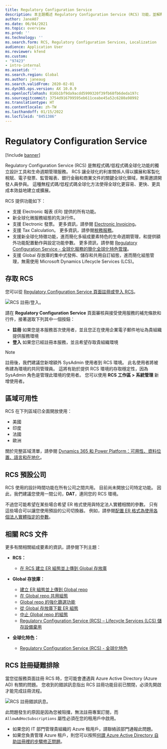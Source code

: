 ```yaml
---
title: Regulatory Configuration Service
description: 本主題概述 Regulatory Configuration Service (RCS) 功能，並解釋如何存取服務。
author: JaneA07
ms.date: 06/04/2021
ms.topic: overview
ms.prod: ''
ms.technology: ''
ms.search.form: RCS, Regulatory Configuration Services, Localization
audience: Application User
ms.reviewer: kfend
ms.custom:
- "97423"
- intro-internal
ms.assetid: ''
ms.search.region: Global
ms.author: janeaug
ms.search.validFrom: 2020-02-01
ms.dyn365.ops.version: AX 10.0.9
ms.openlocfilehash: 816b1bf9da9acdd5999320f39fb68fb6deda197c
ms.sourcegitcommit: 3754d916799595eb611ceabe45a52c6280a98992
ms.translationtype: HT
ms.contentlocale: zh-TW
ms.lasthandoff: 01/15/2022
ms.locfileid: "8451386"
---
```

# <a name="regulatory-configuration-service"></a>Regulatory Configuration Service

[!include [banner](../includes/banner.md)]

Regulatory Configuration Service (RCS) 是無程式碼/低程式碼全球化功能的獨立設計工具和生命週期管理服務。 RCS 讓全球化的利害關係人得以擴展和客製化稅賦、電子發票、監管報表、銀行金融和商業文件的關鍵全球化領域，無需邀請開發人員參與。 這種無程式碼/低程式碼全球化方法使得全球化更容易、更快、更具成本效益地建立或擴展。

RCS 提供功能如下：

- 支援 Electronic 報表 (ER) 提供的所有功能。
- 新全球化微服務組態的先決行件。
- 支援 Electronic 發票。 更多資訊，請參閱 [Electronic Invoicing](/dynamics365-release-plan/2021wave1/finance-operations/dynamics365-finance/electronic-invoicing-add-on-dynamics-365-ga)。
- 支援 Tax Calculation。 更多資訊，請參閱[稅務服務](/dynamics365-release-plan/2021wave1/finance-operations/dynamics365-finance/tax-service-preview)。
- 支援新全球化特徵功能，進而簡化多組成要素特色的生命週期管理，和提供額外功能配置動作與設定功能參數。 更多資訊，請參閱 [Regulatory Configuration Service - 全球化服務的簡化全球化特色管理](/dynamics365-release-plan/2021wave1/finance-operations/dynamics365-finance/regulatory-configuration-service-simplified-globalization-feature-management-globalization-services)。
- 支援 Global 存放庫的集中式發佈、儲存和共用自訂組態，進而簡化組態管理，無需使用 Microsoft Dynamics Lifecycle Services (LCS)。

## <a name="access-rcs"></a>存取 RCS

您可以從 [Regulatory Configuration Service 頁面註冊或登入 RCS](https://marketing.configure.global.dynamics.com/)。

![RCS 註冊/登入。](media/202103_RCS%20Marketing%20page_updated_1.jpg)

請在 **Regulatory Configuration Service** 頁面審核與接受使用服務的補充條款和行件，接著選取下列其中一個按鈕：

- **註冊** 如果您是本服務首次使用者，並且您正在使用企業電子郵件地址為貴組織提供服務環境
- **登入** 如果您已經註冊本服務，並且希望存取貴組織環境

> [!NOTE] 
> 註冊後，我們建議您新增額外 SysAdmin 使用者到 RCS 環境。 此名使用者將被佈建為環境的共同管理員。 這將有助於提供 RCS 環境的存取穩定性，因為 SysAdmin 角色是管理此環境的使用者。 您可以使用 **RCS 工作區 > 系統管理** 新增使用者。

## <a name="regional-availability"></a>區域可用性

RCS 在下列區域已全面開放使用：

- 美國
- 印度
- 法國
- 歐洲

關於完整區域清單，請參閱 [Dynamics 365 和 Power Platform：可用性、資料位置、語言和在地化](https://aka.ms/dynamics_365_international_availability_deck)。

## <a name="rcs-default-company"></a>RCS 預設公司

RCS 使用的設計時間功能在所有公司之間共用。 目前尚未開放公司特定功能。 因此，我們建議您使用一間公司，**DAT**，連同您的 RCS 環境。

不過您可能希望在某些場合希望 ER 格式使用與特定法人實體相關的參數。 只有這些場合可以讓您使用預設的公司切換器。 例如，請參閱[配置 ER 格式為使用各個法人實體指定的參數](../../fin-ops-core/dev-itpro/analytics/er-app-specific-parameters-configure-format.md)。

## <a name="related-rcs-documentation"></a>相關 RCS 文件

更多有關相關組成要素的資訊，請參閱下列主題：

- **RCS：**

    - [在 RCS 建立 ER 組態並上傳到 Global 存放庫](rcs-global-repo-upload.md)

- **Global 存放庫：**

    - [建立 ER 組態並上傳到 Global repo](rcs-global-repo-upload.md)
    - [在 Global repo 共用組態](rcs-global-repo-share-configuration.md)
    - [Global repo 的強化篩選功能](enhanced-filtering-global-repo.md)
    - [從 Global 存放庫下載 ER 組態](../../fin-ops-core/dev-itpro/analytics/er-download-configurations-global-repo.md)
    - [中止 Global repo 的組態](discontinuing-configurations-rcs-global-repo.md)
    - [Regulatory Configuration Service (RCS) – Lifecycle Services (LCS) 儲存設備棄用](rcs-lcs-repo-dep-faq.md)

- **全球化特色：**

    - [Regulatory Configuration Service (RCS) - 全球化特色](/dynamics365-release-plan/2021wave1/finance-operations/dynamics365-finance/regulatory-configuration-service-simplified-globalization-feature-management-globalization-services)


## <a name="troubleshooting-rcs-sign-up"></a>RCS 註冊疑難排除

當您從服務頁面註冊 RCS 時，您可能會遭遇與 Azure Active Directory (Azure AD) 有關的問題。 您收到的錯誤訊息指出 RCS 註冊功能目前已關閉，必須先開啟才能完成註冊流程。

![RCS 註冊錯誤訊息。](media/01_RCSSignUpError.jpg)

此問題發生的原因是因為您被阻擋，無法註冊專案訂閱，而 `AllowAdHocSubscriptions` 屬性必須在您的租用戶中啟用。 

- 如果您的 IT 部門管理貴組織的 Azure 租用戶，請聯絡該部門通報此問題。
- 如果您負責管理 Azure 租戶，則您可以按照[何謂 Azure Active Directory 自助註冊裡的步驟修正問題](/azure/active-directory/enterprise-users/directory-self-service-signup#how-do-i-control-self-service-settings)。
